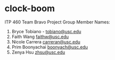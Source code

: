 # clock-boom
ITP 460 Team Bravo Project
Group Member Names:
1. Bryce Tobiano - tobiano@usc.edu
2. Faith Wang faithw@usc.edu
3. Nicole Carrera carreran@usc.edu
4. Prim Boonyachai boonyach@usc.edu
5. Zenya Hsu zhsu@usc.edu

